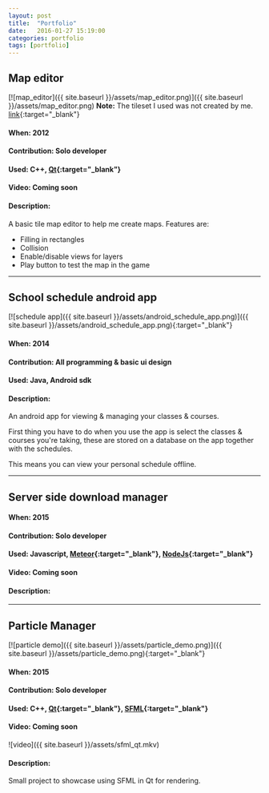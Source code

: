 ```yaml
---
layout: post
title:  "Portfolio"
date:   2016-01-27 15:19:00
categories: portfolio
tags: [portfolio]
---
```

## Map editor

[![map_editor]({{ site.baseurl }}/assets/map_editor.png)]({{ site.baseurl }}/assets/map_editor.png)
**Note:** The tileset I used was not created by me. [link](http://hyptosis.deviantart.com/art/Mage-City-Tileset-103014089){:target="_blank"}

#### **When:** 2012

#### **Contribution:** Solo developer

#### **Used:** C++, [Qt][1]{:target="_blank"}

#### **Video:** Coming soon

#### **Description:**

A basic tile map editor to help me create maps.
Features are:

- Filling in rectangles
- Collision
- Enable/disable views for layers
- Play button to test the map in the game


***

## School schedule android app
[![schedule app]({{ site.baseurl }}/assets/android_schedule_app.png)]({{ site.baseurl }}/assets/android_schedule_app.png){:target="_blank"}

#### **When:** 2014

#### **Contribution:** All programming & basic ui design

#### **Used:** Java, Android sdk

#### **Description:**

An android app for viewing & managing your classes & courses.

First thing you have to do when you use the app is select the classes & courses you're taking, these are stored on a database on the app together with the schedules.

This means you can view your personal schedule offline.

***

## Server side download manager

#### **When:** 2015

#### **Contribution:** Solo developer

#### **Used:** Javascript, [Meteor][3]{:target="_blank"}, [NodeJs][4]{:target="_blank"}

#### **Video:** Coming soon

#### **Description:**

***

## Particle Manager
[![particle demo]({{ site.baseurl }}/assets/particle_demo.png)]({{ site.baseurl }}/assets/particle_demo.png){:target="_blank"}

#### **When:** 2015

#### **Contribution:** Solo developer

#### **Used:** C++, [Qt][1]{:target="_blank"}, [SFML][2]{:target="_blank"}

#### **Video:** Coming soon
![video]({{ site.baseurl }}/assets/sfml_qt.mkv)

#### **Description:**

Small project to showcase using SFML in Qt for rendering.

[1]: http://www.qt.io/
[2]: http://www.sfml-dev.org/
[3]: https://www.meteor.com/
[4]: https://nodejs.org/
